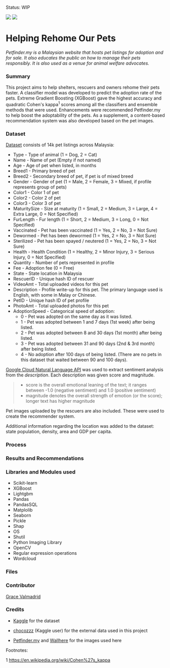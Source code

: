 Status: WIP

<img src="https://c.wallhere.com/photos/e7/0c/1920x1200_px_animals_cats_dog-729051.jpg!d" />
<img src="https://www.petfinder.my/images/logo-575x100.png" />

# Helping Rehome Our Pets
*Petfinder.my is a Malaysian website that hosts pet listings for adoption and for sale.  It also educates the public on how to manage their pets responsibly.  It is also used as a venue for animal welfare advocates.*

### Summary
This project aims to help shelters, rescuers and owners rehome their pets faster.  A classifier model was developed to predict the adoption rate of the pets. Extreme Gradient Boosting (XGBoost) gave the highest accuracy and quadratic Cohen's kappa<sup>1</sup>  scores among all the classifiers and ensemble methods that were used.  Enhancements were recommended Petfinder.my to help boost the adoptability of the pets.  As a supplement, a content-based recommendation system was also developed based on the pet images.

### Dataset
<a href="https://www.kaggle.com/c/petfinder-adoption-prediction">Dataset</a> consists of 14k pet listings across Malaysia:

* Type - Type of animal (1 = Dog, 2 = Cat)
* Name - Name of pet (Empty if not named)
* Age - Age of pet when listed, in months
* Breed1 - Primary breed of pet
* Breed2 - Secondary breed of pet, if pet is of mixed breed
* Gender - Gender of pet (1 = Male, 2 = Female, 3 = Mixed, if profile represents group of pets)
* Color1 - Color 1 of pet
* Color2 - Color 2 of pet
* Color3 - Color 3 of pet
* MaturitySize - Size at maturity (1 = Small, 2 = Medium, 3 = Large, 4 = Extra Large, 0 = Not Specified)
* FurLength - Fur length (1 = Short, 2 = Medium, 3 = Long, 0 = Not Specified)
* Vaccinated - Pet has been vaccinated (1 = Yes, 2 = No, 3 = Not Sure)
* Dewormed - Pet has been dewormed (1 = Yes, 2 = No, 3 = Not Sure)
* Sterilized - Pet has been spayed / neutered (1 = Yes, 2 = No, 3 = Not Sure)
* Health - Health Condition (1 = Healthy, 2 = Minor Injury, 3 = Serious Injury, 0 = Not Specified)
* Quantity - Number of pets represented in profile
* Fee - Adoption fee (0 = Free)
* State - State location in Malaysia
* RescuerID - Unique hash ID of rescuer
* VideoAmt - Total uploaded videos for this pet
* Description - Profile write-up for this pet. The primary language used is English, with some in Malay or Chinese.
* PetID - Unique hash ID of pet profile
* PhotoAmt - Total uploaded photos for this pet
* AdoptionSpeed - Categorical speed of adoption:
    - 0 - Pet was adopted on the same day as it was listed.
    - 1 - Pet was adopted between 1 and 7 days (1st week) after being listed.
    - 2 - Pet was adopted between 8 and 30 days (1st month) after being listed.
    - 3 - Pet was adopted between 31 and 90 days (2nd & 3rd month) after being listed.
    - 4 - No adoption after 100 days of being listed. (There are no pets in this dataset that waited between 90 and 100 days).

<a href="https://cloud.google.com/natural-language/">Google Cloud Natural Language API</a> was used to extract sentiment analysis from the *description*.  Each description was given score and magnitude.

> - score is the overall emotional leaning of the text; it ranges between -1.0 (negative sentiment) and 1.0 (positive sentiment)
> - magnitude denotes the overall strength of emotion (or the score); longer text has higher magnitude

Pet images uploaded by the rescuers are also included.  These were used to create the recommender system.

Additional information regarding the location was added to the dataset: state population, density, area and GDP per capita.

### Process


### Results and Recommendations

### Libraries and Modules used
- Scikit-learn
- XGBoost
- Lightgbm
- Pandas
- PandasSQL
- Matplolib
- Seaborn
- Pickle
- Shap
- OS
- Shutil
- Python Imaging Library
- OpenCV
- Regular expression operations
- Wordcloud

### Files

### Contributor
<a href="https://www.linkedin.com/in/valmadrid/">Grace Valmadrid</a>

### Credits
- <a href="https://www.kaggle.com/c/petfinder-adoption-prediction">Kaggle</a> for the dataset

- <a href="https://www.kaggle.com/chocozzz/petfinder-external-data">chocozzz</a> (Kaggle user) for the external data used in this project

- <a href="https://www.petfinder.my">Petfinder.my</a> and <a href="https://c.wallhere.com">Wallhere</a> for the images used here

Footnotes:

1 https://en.wikipedia.org/wiki/Cohen%27s_kappa
